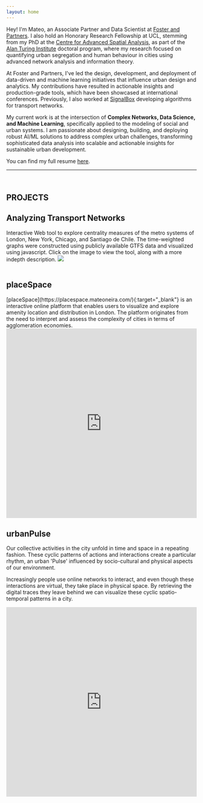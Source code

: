 ```yaml
---
layout: home
---
```


Hey! I'm Mateo, an Associate Partner and Data Scientist at [Foster and Partners](https://www.fosterandpartners.com/). I also hold an Honorary Research Fellowship at UCL, stemming from my PhD at the [Centre for Advanced Spatial Analysis](https://www.ucl.ac.uk/bartlett/casa/), as part of the [Alan Turing Institute](https://www.turing.ac.uk/) doctoral program, where my research focused on quantifying urban segregation and human behaviour in cities using advanced network analysis and information theory.

At Foster and Partners, I've led the design, development, and deployment of data-driven and machine learning initiatives that influence urban design and analytics. My contributions have resulted in actionable insights and production-grade tools, which have been showcased at international conferences. Previously, I also worked at [SignalBox](https://www.signalbox.io/) developing algorithms for transport networks.

My current work is at the intersection of **Complex Networks, Data Science, and Machine Learning**, specifically applied to the modeling of social and urban systems. I am passionate about designing, building, and deploying robust AI/ML solutions to address complex urban challenges, transforming sophisticated data analysis into scalable and actionable insights for sustainable urban development.

You can find my full resume [here]({{site.url}}/assets/cv_mneira.pdf).
<hr>
<br>
<h2><b>PROJECTS</b></h2>
<h2>Analyzing Transport Networks</h2> 
Interactive Web tool to explore centrality measures of the metro systems of London, New York, Chicago, and Santiago de Chile. The time-weighted graphs were constructed using publicly available GTFS data and visualized using javascript. Click on the image to view the tool, along with a more indepth description.
<a href="{{site.url}}/transport_networks/">
<img src="{{site.url}}/assets/transport_network.gif">
</a>
<br>
<br>
<h2>placeSpace</h2> 
[placeSpace](https://placespace.mateoneira.com/){:target="_blank"} is an interactive online platform that enables users to visualize and explore amenity location and distribution in London. The platform originates from the need to interpret and assess the complexity of cities in terms of agglomeration economies.
<iframe src="https://player.vimeo.com/video/224066364?loop=1&title=0&portrait=0" style="width:100%;height:500px;" frameborder="0" webkitallowfullscreen mozallowfullscreen allowfullscreen></iframe>
<br>
<h2>urbanPulse</h2>
Our collective activities in the city unfold in time and space in a repeating fashion. These cyclic patterns of actions and interactions create a particular rhythm, an urban 'Pulse' influenced by socio-cultural and physical aspects of our environment.

Increasingly people use online networks to interact, and even though these interactions are virtual, they take place in physical space. By retrieving the digital traces they leave behind we can visualize these cyclic spatio-temporal patterns in a city.
<iframe src="https://player.vimeo.com/video/223309049?autoplay=0&loop=1&title=0&portrait=0&background=1" style="width:100%;height:500px;" frameborder="0" webkitallowfullscreen mozallowfullscreen allowfullscreen></iframe>